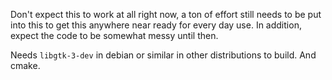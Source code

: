 Don't expect this to work at all right now, a ton of effort still needs to be put into this to get this anywhere near ready for every day use. In addition, expect the code to be somewhat messy until then.

Needs `libgtk-3-dev` in debian or similar in other distributions to build. And cmake.
